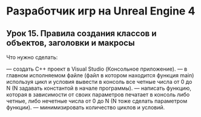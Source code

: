 # Разработчик игр на Unreal Engine 4

## Урок 15. Правила создания классов и объектов, заголовки и макросы
Что нужно сделать:

— создать C++ проект в Visual Studio (Консольное приложение).
— в главном исполняемом файле (файл в котором находится функция main) используя цикл и условия вывести в консоль все четные числа от 0 до N (N задавать константой в начале программы).
— написать функцию, которая в зависимости от своих параметров печатает в консоль либо четные, либо нечетные числа от 0 до N (N тоже сделать параметром функции).
— минимизировать количество циклов и условий.